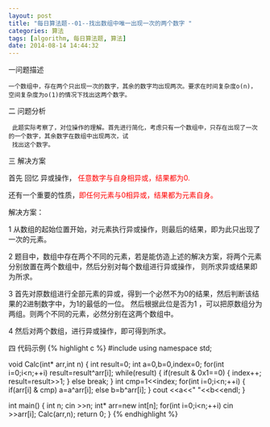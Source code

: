 ```yaml
---
layout: post
title: "每日算法题--01--找出数组中唯一出现一次的两个数字 "
categories: 算法
tags: [algorithm, 每日算法题, 算法]
date: 2014-08-14 14:44:32
---
```


一问题描述

    一个数组中，存在两个只出现一次的数字，其余的数字均出现两次。要求在时间复杂度o(n)，空间复杂度为o(1)的情况下找出这两个数字。
 
二 问题分析

     此题实际考察了，对位操作的理解。首先进行简化，考虑只有一个数组中，只存在出现了一次的一个数字，其余数字在数组中出现两次，试
     找出这个数字。

 三 解决方案

   首先 回忆 异或操作， <span style="color:red">任意数字与自身相异或，结果都为0.</span>

   还有一个重要的性质，<span style="color:red">即任何元素与0相异或，结果都为元素自身。</span>
   
   解决方案：

  1   从数组的起始位置开始，对元素执行异或操作，则最后的结果，即为此只出现了一次的元素。
 
  2  题目中，数组中存在两个不同的元素，若是能仿造上述的解决方案，将两个元素分别放置在两个数组中，然后分别对每个数组进行异或操作，
     则所求异或结果即为所求。
  
  3  首先对原数组进行全部元素的异或，得到一个必然不为0的结果，然后判断该结果的2进制数字中，为1的最低的一位。
      然后根据此位是否为1 ，可以把原数组分为两组。则两个不同的元素，必然分别在这两个数组中。

 4  然后对两个数组，进行异或操作，即可得到所求。

四 代码示例
{% highlight c %}
#include <iostream>
using namespace std;

void Calc(int* arr,int n)
{
    int result=0;
    int a=0,b=0,index=0;
    for(int i=0;i<n;++i)
        result=result^arr[i];
    while(result)
    {
        if(result & 0x1==0)
        {
            index++;
            result=result>>1;
        }
        else
            break;
    }
    int cmp=1<<index;
    for(int i=0;i<n;++i)
    {
        if(arr[i] & cmp)
            a=a^arr[i];
        else
            b=b^arr[i];
    }
    cout <<a<<" "<<b<<endl;
}

int main()
{
    int n;
    cin >>n;
    int* arr=new int[n];
    for(int i=0;i<n;++i)
        cin >>arr[i];
    Calc(arr,n);
    return 0;
}
{% endhighlight %}

